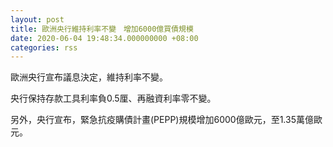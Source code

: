 ```yaml
---
layout: post
title: 歐洲央行維持利率不變　增加6000億買債規模
date: 2020-06-04 19:48:34.000000000 +08:00
categories: rss
---
```


歐洲央行宣布議息決定，維持利率不變。

央行保持存款工具利率負0.5厘、再融資利率零不變。

另外，央行宣布，緊急抗疫購債計畫(PEPP)規模增加6000億歐元，至1.35萬億歐元。

